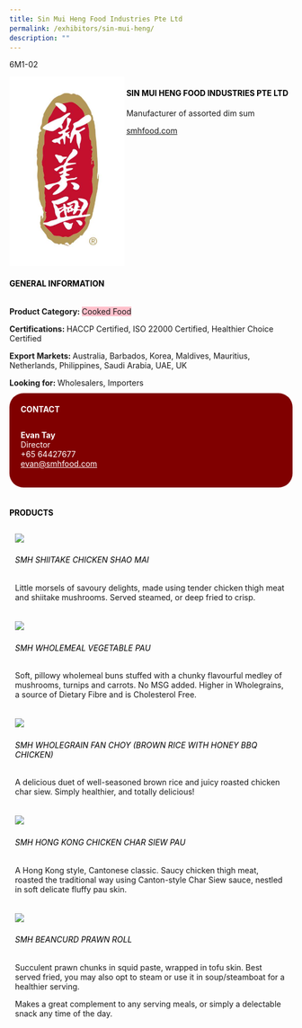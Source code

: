 ```yaml
---
title: Sin Mui Heng Food Industries Pte Ltd
permalink: /exhibitors/sin-mui-heng/
description: ""
---
```

<head>
	<div class="flex-paragraph">
		<!--hi there! this is a comment and will provide you with instructional guides-->
		<!--insert booth number here!-->
		<p style="text-transform: uppercase">6M1-02</p></div>
			<div class="flex-container" style="display: flex; flex-wrap: wrap;">
				<!--insert DOWNLOAD link of company logo between the " marks!-->
			<div class="card sgds" style="flex: 1 1 40%; display: block;"><img src="/images/smh.png"></div>
	<div class="card-sgds" style="flex: 1 1 58%; display: block; margin-left: 3px">
		<h4 style="text-transform: uppercase; color: black;"><!--insert the exhibitor's name between the <b> tags here--><b>Sin Mui Heng Food Industries Pte Ltd</b></h4><!--insert the exhibitor's description between the <p> tags here-->
		<p>Manufacturer of assorted dim sum</p>
		<!--insert the exhibitor's website link, making sure there is "https:// www." present please. make sure the entire https link goes in between the " marks-->
		<p><a href="http://smhfood.com/" target="_blank"><!--insert the www website link here (no need for https)-->smhfood.com</a></p>
	</div>
</div>
</head>

<body>
	<h4 style="text-transform: uppercase; color: black;"><b>General Information</b></h4>
		<div class="flex-container" style="display: flex; flex-wrap: wrap;">
			<div class="card sgds" style="flex: 1 1 65%; display: block; align-self: stretch">
			<div class="flex-paragraph">
			<p><b>Product Category: </b><span style=" background-color: pink; border-radius: 10 px;"><!--insert the exhibitor's pdt cat between the <p> tags here-->Cooked Food</span></p> 
				<p><b>Certifications: </b><!--insert all the exhibitor's certifications between the </b> and </p> here-->HACCP Certified, ISO 22000 Certified, Healthier Choice Certified</p>
			<p><b>Export Markets: </b><!--insert all the exhibitor's export markets between the </b> and </p> here-->Australia, Barbados, Korea, Maldives, Mauritius, Netherlands, Philippines, Saudi Arabia, UAE, UK</p>
			<p style="margin-bottom: 10px;"><b>Looking for: </b><!--insert all the exhibitor's potential business partners between the </b> and </p> here-->Wholesalers, Importers</p>
			</div>
		</div>
		<div class="card sgds" style="flex: 1 1 35%; padding: 10px; display: block; background-color: maroon; border-radius: 25px; align-self: center;">
		<h4 style="color: white; margin-top: 10px; margin-left: 10px;">CONTACT</h4>
		<div class="flex-paragraph">
			<!--replace with exhibitor's: -->
			<p style="padding: 10px; color: white;"><b><!-- POC name-->Evan Tay</b><br><!-- designation-->Director<br><!--contact number-->+65 64427677<br><!-- for linking purposes, insert their email after "mailto:"...--><a href="mailto:evan@smhfood.com" style="color: white;"><!--...and also include the display email before </a> here-->evan@smhfood.com</a></p>
		</div>
			</div>
		</div>
	<br>
		<h4 style="text-transform: uppercase; color: black;"><b>products</b></h4>
<div style="display: flex; flex-wrap: wrap;">
  <div class="card sgds" style="flex: 1 1 47%; margin: 10px; display: block;"><!--insert the exhibitor's DOWNLOAD image for product between the " marks here-->
	<div class="flex-image" style="display: block;"><img src="https://drive.google.com/u/0/uc?id=1VmDQ3FYtc4tZ3lHHVVoAo3Gm34FoafMi&export=download"></div>
	<div class="flex-paragraph">
		<h6 style="text-transform: uppercase; color: black;"><!--insert product name before </h6> and product description after <p>-->SMH Shiitake Chicken Shao Mai</h6>
		<p>Little morsels of savoury delights, made using tender chicken thigh meat and shiitake mushrooms. Served steamed, or deep fried to crisp.</p></div>
	</div>
		<div class="card sgds" style="flex: 1 1 47%; margin: 10px; display: block;">
		<div class="flex-image" style="display: block;"><img src="https://drive.google.com/u/0/uc?id=1bj6Ks3khCp8JU-axe2_Y8rkDEHeBS1R0&export=download"></div>
	<div class="flex-paragraph">
		<h6 style="text-transform: uppercase; color: black;">SMH Wholemeal Vegetable Pau</h6>
		<p>Soft, pillowy wholemeal buns stuffed with a chunky flavourful medley of mushrooms, turnips and carrots. No MSG added. 
Higher in Wholegrains, a source of Dietary Fibre and is Cholesterol Free. </p></div>
	</div>
		<div class="card sgds" style="flex: 1 1 47%; margin: 10px; display: block;">
		<div class="flex-image" style="display: block;"><img src="https://drive.google.com/u/0/uc?id=1OdL1NeuM4YTofxJC-NDL-OZc1UHbdlfT&export=download"></div>
	<div class="flex-paragraph">
		<h6 style="text-transform: uppercase; color: black;">SMH Wholegrain Fan Choy (Brown Rice with Honey BBQ Chicken)</h6>
		<p>A delicious duet of well-seasoned brown rice and juicy roasted chicken char siew.
Simply healthier, and totally delicious!</p></div>
		</div>
		<div class="card sgds" style="flex: 1 1 47%; margin: 10px; display: block;">
		<div class="flex-image" style="display: block;"><img src="https://drive.google.com/u/0/uc?id=1sET-D0qdvXGNAaq_vcfCZEryLpjRmswq&export=download"></div>
	<div class="flex-paragraph">
		<h6 style="text-transform: uppercase; color: black;">SMH Hong Kong Chicken Char Siew Pau</h6>
		<p>A Hong Kong style, Cantonese classic. Saucy chicken thigh meat, roasted the traditional way using Canton-style Char Siew sauce, nestled in soft delicate fluffy pau skin.</p></div>
	</div>
		<div class="card sgds" style="flex: 1 1 47%; margin: 10px; display: block;">
		<div class="flex-image" style="display: block;"><img src="https://drive.google.com/u/0/uc?id=1bbViY_w97mbbf3YX1PJce5jSWueeB7sq&export=download"></div>
	<div class="flex-paragraph">
		<h6 style="text-transform: uppercase; color: black;">SMH Beancurd Prawn Roll</h6>
		<p>Succulent prawn chunks in squid paste, wrapped in tofu skin. Best served fried, you may also opt to steam or use it in soup/steamboat for a healthier serving. 
			
Makes a great complement to any serving meals, or simply a delectable snack any time of the day.</p></div>
	</div>
	<!--don't delete these 2 tags. double check how the layout looks on the right too and lemme know if there are any problems! thank u so much for ur hardwork!-->
	</div>
</body>